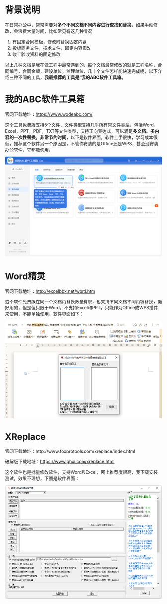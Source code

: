 # 背景说明

在日常办公中，常常需要对**多个不同文档不同内容进行查找和替换**，如果手动修改，会浪费大量时间，比如常见有这几种情况

1. 有固定合同模板，修改时替换固定内容
2. 投标商务文件，技术文件，固定内容修改
3. 竣工验收资料的固定修改

以上几种文档是我在做工程中最常遇到的，每个文档最常修改的就是工程名称，合同编号，合同金额，建设单位，监理单位，几十个文件怎样能快速完成呢，以下介绍三种不同的工具，**我最推荐的工具是“我的ABC软件工具箱。**

# 我的ABC软件工具箱

官网下载地址：https://www.wodeabc.com/

这个工具免费版支持5个文件，文件类型支持几乎所有常文件类型，包括Word，Excel，PPT，PDF，TXT等文件类型，支持正向表达式，可以满足**多文档、多内容的一次性替换，非常节约时间**，以下是软件界面，软件上手很快，学习成本很低，推荐这个软件另一个原因是，不管你安装的是Office还是WPS，甚至没安装办公软件，它都能使用。

![img](批处理/我的ABC软件工具箱.png)

# Word精灵

官网下载地址：http://excelbbx.net/word.htm

这个软件免费版在同一个文档内替换数量有限，也支持不同文档不同内容替换，挺好用的，但是但只限于Word，不支持Excel和PPT，只能作为Office或WPS插件来使用，不能单独使用，软件界面如下：

![img](批处理/WORD精灵.png)

# XReplace

官网下载地址：http://www.foxprotools.com/xreplace/index.html

破解版下载地址：https://www.ghxi.com/xreplace.html

这个软件也是批量修改软件，支持Word和Excel，网上推荐度很高，我下载安装测试，效果不理想，下图是软件界面：

![img](批处理/XReplace.png)
